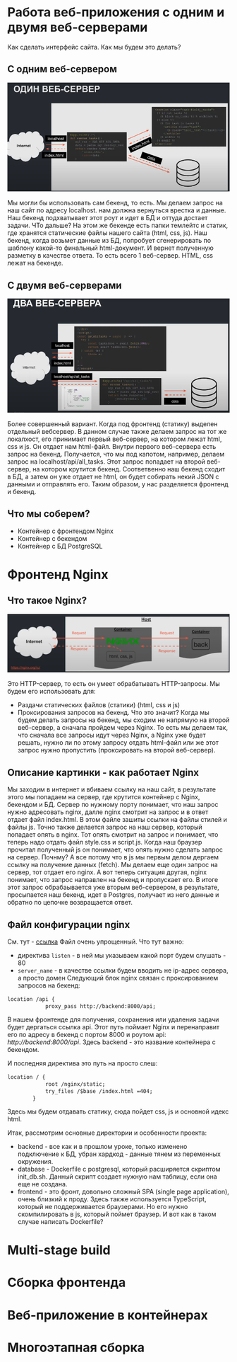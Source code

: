# Работа веб-приложения с одним и двумя веб-серверами
Как сделать интерфейс сайта. Как мы будем это делать?
## С одним веб-сервером
![pic1](pic1.PNG)

Мы могли бы использовать сам бекенд, то есть. Мы делаем запрос на наш сайт по адресу localhost. нам должна вернуться врестка и данные. Наш бекенд подхватывает этот роут и идет в БД и оттуда достает задачи. ЧТо дальше? На этом же бекенде есть папки темлейтс и статик, где хранятся статические файлы нашего сайта (html, css, js). Наш бекенд, когда возьмет данные из БД, попробует сгенерировать по шаблону какой-то финальный html-документ. И вернет полученную разметку в качестве ответа. То есть всего 1 веб-сервер. HTML, css лежат на бекенде.

## С двумя веб-серверами
![pic2](pic2.PNG)

Более совершенный вариант. Когда под фронтенд (статику) выделен отдельный вебсервер. В данном случае также делаем запрос на тот же локалхост, его принимает первый веб-сервер, на котором лежат html, css и js. Он отдает нам html-файл. Внутри первого веб-сервера есть запрос на бекенд. Получается, что мы под капотом, например, делаем запрос на localhost/api/all_tasks. Этот запрос попадает на второй веб-сервер, на котором крутится бекенд. Соответвенно наш бекенд сходит в БД, а затем он уже отдает не html, он будет собирать некий JSON с данными и отправлять его. Таким образом, у нас разделяется фронтенд и бекенд.

## Что мы соберем?
- Контейнер с фронтендом Nginx
- Контейнер с бекендом
- Контейнер с БД PostgreSQL

# Фронтенд Nginx
## Что такое Nginx?
![pic3](pic3.PNG)

Это HTTP-сервер, то есть он умеет обрабатывать HTTP-запросы. Мы будем его использовать для:
- Раздачи статических файлов (статики) (html, css и js)
- Проксирования запросов на бекенд. Что это значит? Когда мы будем делать запросы на бекенд, мы сходим не напрямую на второй веб-сервер, а сначала пройдем через Nginx. То есть мы делаем так, что сначала все запросы идут через Nginx, а Nginx уже будет решать, нужно ли по этому запросу отдать html-файл или же этот запрос нужно пропустить (проксировать на второй веб-сервер).

## Описание картинки - как работает Nginx
Мы заходим в интернет и вбиваем ссылку на наш сайт, в результате этого мы попадаем на сервер, где крутится контейнер с Nginx, бекендом и БД. Сервер по нужному порту понимает, что наш запрос нужно адресовать nginx, далле nginx смотрит на запрос и в ответ отдает файл index.html. В этом файле зашиты ссылки на файлы стилей и файлы js. Точно также делается запрос на наш сервер, который попадает опять в nginx. Тот опять смотрит на запрос и понимает, что теперь надо отдать файл style.css и script.js. Когда наш браузер прочитал полученный js он понимает, что опять нужно сделать запрос на сервер. Почнму? А все потому что в js мы первым делом дергаем ссылку на получение данных (fetch). Мы делаем еще один запрос на сервер, тот отдает его nginx. А вот теперь ситуация другая, nginx понимает, что запрос направлен на бекенд и пропускает его. В итоге этот запрос обрабаывается уже вторым веб-сервером, в результате, просыпается наш бекенд, идет в Postgres, получает из него данные и обратно по цепочке возвращается ответ.

## Файл конфигурации nginx
См. тут - [ссылка](nginx/nginx.conf)
Файл очень упрощенный. Что тут важно:
- директива ```listen``` - в ней мы указываем какой порт будем слушать - 80
- ```server_name``` - в качестве ссылки будем вводить не ip-адрес сервера, а просто домен
Следующий блок nginx связан с проксированием запросов на бекенд:
```
location /api {
            proxy_pass http://backend:8000/api;
```
В нашем фронтенде для получения, сохранения или удаления задачи будет дергаться ссылка api. Этот путь поймает Nginx и перенаправит его по адресу в бекенд с портом 8000 и роутом api: *http://backend:8000/api*. Здесь backend - это название контейнера с бекендом.

И последняя директива это путь на просто слеш:
```
location / {
            root /nginx/static;
            try_files /$base /index.html =404;
        }
```
 Здесь мы будем отдавать статику, сюда пойдет css, js и основной идекс html.

Итак, рассмотрим основные директории и особенности проекта:
- backend - все как и в прошлом уроке, только изменено подключение к БД, убран хардкод - данные тянем из переменных окружения.
- database - Dockerfile с postgresql, который расширяется скриптом init_db.sh. Данный скрипт создает нужную нам таблицу, если она еще не создана.
- frontend - это фронт, довольно сложный SPA (single page application), очень близкий к проду. Здесь также используется TypeScript, который не поддерживается браузерами. Но его нужно скомпилировать в js, который поймет браузер. И вот как в таком случае написать Dockerfile? 

# Multi-stage build

# Сборка фронтенда

# Веб-приложение в контейнерах

# Многоэтапная сборка